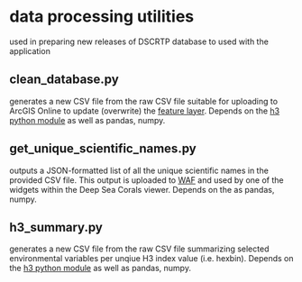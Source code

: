# data processing utilities
 used in preparing new releases of DSCRTP database to used with the application

## clean_database.py
generates a new CSV file from the raw CSV file suitable for uploading to ArcGIS Online to update (overwrite) the [feature layer](https://noaa.maps.arcgis.com/home/item.html?id=b664c55c156b4b7ea9e03d72eacfee74). Depends on the [h3 python module](https://pypi.org/project/h3/) as well as pandas, numpy.

## get_unique_scientific_names.py
outputs a JSON-formatted list of all the unique scientific names in the provided CSV file. This output is uploaded to [WAF](https://www.ncei.noaa.gov/waf/dsc-data/config/DeepSeaCorals/) and used by one of the widgets within the Deep Sea Corals viewer. Depends on the as pandas, numpy.

## h3_summary.py
generates a new CSV file from the raw CSV file summarizing selected environmental variables per unqiue H3 index value (i.e. hexbin). Depends on the [h3 python module](https://pypi.org/project/h3/) as well as pandas, numpy.
